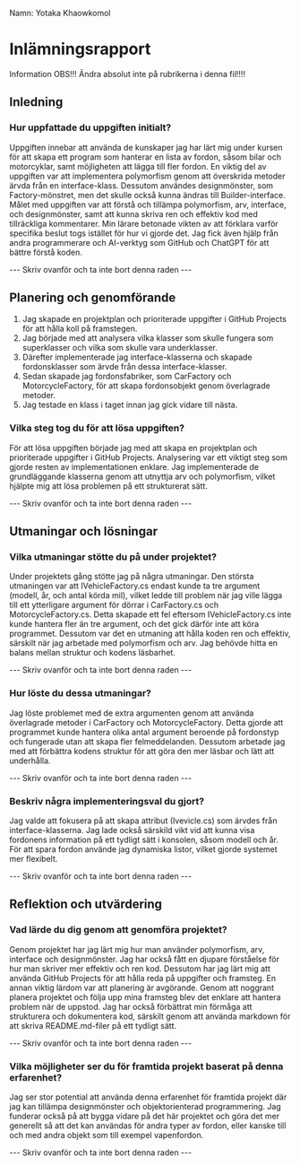 ﻿
Namn: Yotaka Khaowkomol

# Inlämningsrapport

Information
OBS!!! Ändra absolut inte på rubrikerna i denna fil!!!!

## Inledning

### Hur uppfattade du uppgiften initialt?
Uppgiften innebar att använda de kunskaper jag har lärt mig under kursen för att skapa ett program som hanterar en lista av fordon, såsom bilar och motorcyklar, samt möjligheten att lägga till fler fordon. En viktig del av uppgiften var att implementera polymorfism genom att överskrida metoder ärvda från en interface-klass. Dessutom användes designmönster, som Factory-mönstret, men det skulle också kunna ändras till Builder-interface.
Målet med uppgiften var att förstå och tillämpa polymorfism, arv, interface, och designmönster, samt att kunna skriva ren och effektiv kod med tillräckliga kommentarer. Min lärare betonade vikten av att förklara varför specifika beslut togs istället för hur vi gjorde det. Jag fick även hjälp från andra programmerare och AI-verktyg som GitHub och ChatGPT för att bättre förstå koden.

--- Skriv ovanför och ta inte bort denna raden ---

## Planering och genomförande
1. Jag skapade en projektplan och prioriterade uppgifter i GitHub Projects för att hålla koll på framstegen.
2. Jag började med att analysera vilka klasser som skulle fungera som superklasser och vilka som skulle vara underklasser.
3. Därefter implementerade jag interface-klasserna och skapade fordonsklasser som ärvde från dessa interface-klasser.
4. Sedan skapade jag fordonsfabriker, som CarFactory och MotorcycleFactory, för att skapa fordonsobjekt genom överlagrade metoder.
5. Jag testade en klass i taget innan jag gick vidare till nästa.
### Vilka steg tog du för att lösa uppgiften?
För att lösa uppgiften började jag med att skapa en projektplan och prioriterade uppgifter i GitHub Projects. 
Analysering var ett viktigt steg som gjorde resten av implementationen enklare. 
Jag implementerade de grundläggande klasserna genom att utnyttja arv och polymorfism, vilket hjälpte mig att lösa problemen på ett strukturerat sätt.

--- Skriv ovanför och ta inte bort denna raden ---

## Utmaningar och lösningar

### Vilka utmaningar stötte du på under projektet?
Under projektets gång stötte jag på några utmaningar. Den största utmaningen var att IVehicleFactory.cs endast kunde ta tre argument (modell, år, och antal körda mil), vilket ledde till problem 
när jag ville lägga till ett ytterligare argument för dörrar i CarFactory.cs och MotorcycleFactory.cs. Detta skapade ett fel eftersom IVehicleFactory.cs inte kunde hantera fler än tre argument, och det gick därför inte att köra programmet.
Dessutom var det en utmaning att hålla koden ren och effektiv, särskilt när jag arbetade med polymorfism och arv. 
Jag behövde hitta en balans mellan struktur och kodens läsbarhet.

--- Skriv ovanför och ta inte bort denna raden ---

### Hur löste du dessa utmaningar?
Jag löste problemet med de extra argumenten genom att använda överlagrade metoder i CarFactory och MotorcycleFactory. Detta gjorde att programmet kunde hantera olika antal argument beroende på fordonstyp och fungerade utan att skapa fler felmeddelanden. 
Dessutom arbetade jag med att förbättra kodens struktur för att göra den mer läsbar och lätt att underhålla.

--- Skriv ovanför och ta inte bort denna raden ---

### Beskriv några implementeringsval du gjort?
Jag valde att fokusera på att skapa attribut (Ivevicle.cs) som ärvdes från interface-klasserna. 
Jag lade också särskild vikt vid att kunna visa fordonens information på ett tydligt sätt i konsolen, såsom modell och år. 
För att spara fordon använde jag dynamiska listor, vilket gjorde systemet mer flexibelt.

--- Skriv ovanför och ta inte bort denna raden ---

## Reflektion och utvärdering
 
### Vad lärde du dig genom att genomföra projektet?
Genom projektet har jag lärt mig hur man använder polymorfism, arv, interface och designmönster. Jag har också fått en djupare förståelse för hur man skriver mer effektiv och ren kod. 
Dessutom har jag lärt mig att använda GitHub Projects för att hålla reda på uppgifter och framsteg.
En annan viktig lärdom var att planering är avgörande. Genom att noggrant planera projektet och följa upp mina framsteg blev det enklare att hantera problem när de uppstod. 
Jag har också förbättrat min förmåga att strukturera och dokumentera kod, särskilt genom att använda markdown för att skriva README.md-filer på ett tydligt sätt.

--- Skriv ovanför och ta inte bort denna raden ---

### Vilka möjligheter ser du för framtida projekt baserat på denna erfarenhet?
Jag ser stor potential att använda denna erfarenhet för framtida projekt där jag kan tillämpa designmönster och objektorienterad programmering. Jag funderar också på att bygga vidare på det här projektet och göra det mer generellt så att det kan användas för andra typer av fordon, 
eller kanske till och med andra objekt som till exempel vapenfordon.

--- Skriv ovanför och ta inte bort denna raden ---